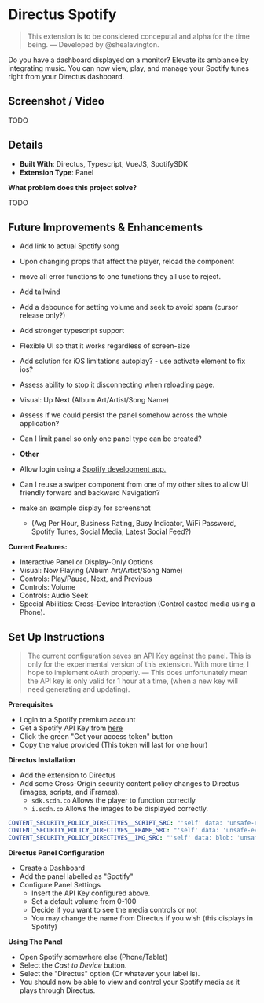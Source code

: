 # Directus Spotify

> This extension is to be considered conceputal and alpha for the time being.
> — Developed by @shealavington.

Do you have a dashboard displayed on a monitor? Elevate its ambiance by integrating music. You can now view, play, and manage your Spotify tunes right from your Directus dashboard.

## Screenshot / Video

TODO

## Details

- **Built With**: Directus, Typescript, VueJS, SpotifySDK
- **Extension Type**: Panel

**What problem does this project solve?**

TODO

## Future Improvements & Enhancements
- Add link to actual Spotify song
- Upon changing props that affect the player, reload the component
- move all error functions to one functions they all use to reject.
- Add tailwind
- Add a debounce for setting volume and seek to avoid spam (cursor release only?)
- Add stronger typescript support
- Flexible UI so that it works regardless of screen-size
- Add solution for iOS limitations autoplay? - use activate element to fix ios?
- Assess ability to stop it disconnecting when reloading page.
- Visual: Up Next (Album Art/Artist/Song Name)
- Assess if we could persist the panel somehow across the whole application?
- Can I limit panel so only one panel type can be created?

- **Other**
- Allow login using a [Spotify development app.](https://developer.spotify.com/dashboard/create)
- Can I reuse a swiper component from one of my other sites to allow UI friendly forward and backward Navigation?
- make an example display for screenshot
  - (Avg Per Hour, Business Rating, Busy Indicator, WiFi Password, Spotify Tunes, Social Media, Latest Social Feed?)

**Current Features:**

- Interactive Panel or Display-Only Options
- Visual: Now Playing (Album Art/Artist/Song Name)
- Controls: Play/Pause, Next, and Previous
- Controls: Volume
- Controls: Audio Seek
- Special Abilities: Cross-Device Interaction (Control casted media using a Phone).

## Set Up Instructions

> The current configuration saves an API Key against the panel. This is only for the experimental version of this extension. With more time, I hope to implement oAuth properly. — This does unfortunately mean the API key is only valid for 1 hour at a time, (when a new key will need generating and updating).

**Prerequisites**

- Login to a Spotify premium account
- Get a Spotify API Key from [here](https://developer.spotify.com/documentation/web-playback-sdk/tutorials/getting-started)
- Click the green "Get your access token" button
- Copy the value provided (This token will last for one hour)

**Directus Installation**

- Add the extension to Directus
- Add some Cross-Origin security content policy changes to Directus (images, scripts, and iFrames).
  - `sdk.scdn.co` Allows the player to function correctly
  - `i.scdn.co` Allows the images to be displayed correctly.

```yml
CONTENT_SECURITY_POLICY_DIRECTIVES__SCRIPT_SRC: "'self' data: 'unsafe-eval' https://sdk.scdn.co"
CONTENT_SECURITY_POLICY_DIRECTIVES__FRAME_SRC: "'self' data: 'unsafe-eval' https://sdk.scdn.co"
CONTENT_SECURITY_POLICY_DIRECTIVES__IMG_SRC: "'self' data: blob: 'unsafe-eval' https://i.scdn.co"
```

**Directus Panel Configuration**

- Create a Dashboard
- Add the panel labelled as "Spotify"
- Configure Panel Settings
  - Insert the API Key configured above.
  - Set a default volume from 0-100
  - Decide if you want to see the media controls or not
  - You may change the name from Directus if you wish (this displays in Spotify)

**Using The Panel**

- Open Spotify somewhere else (Phone/Tablet)
- Select the *Cast to Device* button.
- Select the "Directus" option (Or whatever your label is).
- You should now be able to view and control your Spotify media as it plays through Directus.
